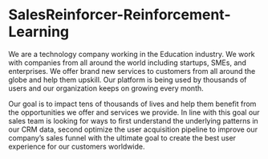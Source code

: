 
# SalesReinforcer-Reinforcement-Learning

We are a technology company working in the Education industry. We work with companies from all around the world including startups, SMEs, and enterprises. We offer brand new services to customers from all around the globe and help them upskill. Our platform is being used by thousands of users and our organization keeps on growing every month.

Our goal is to impact tens of thousands of lives and help them benefit from the opportunities we offer and services we provide. In line with this goal our sales team is looking for ways to first understand the underlying patterns in our CRM data, second optimize the user acquisition pipeline to improve our company’s sales funnel with the ultimate goal to create the best user experience for our customers worldwide.

